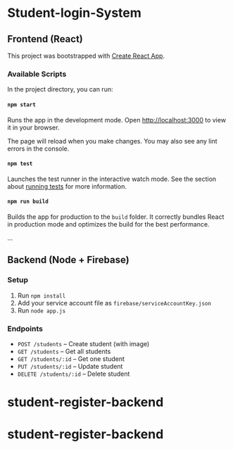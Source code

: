 # Student-login-System

## Frontend (React)

This project was bootstrapped with [Create React App](https://github.com/facebook/create-react-app).

### Available Scripts

In the project directory, you can run:

#### `npm start`

Runs the app in the development mode. Open [http://localhost:3000](http://localhost:3000) to view it in your browser.

The page will reload when you make changes. You may also see any lint errors in the console.

#### `npm test`

Launches the test runner in the interactive watch mode. See the section about [running tests](https://facebook.github.io/create-react-app/docs/running-tests) for more information.

#### `npm run build`

Builds the app for production to the `build` folder. It correctly bundles React in production mode and optimizes the build for the best performance.

...

## Backend (Node + Firebase)

### Setup

1. Run `npm install`
2. Add your service account file as `firebase/serviceAccountKey.json`
3. Run `node app.js`

### Endpoints

- `POST /students` – Create student (with image)
- `GET /students` – Get all students
- `GET /students/:id` – Get one student
- `PUT /students/:id` – Update student
- `DELETE /students/:id` – Delete student

# student-register-backend
# student-register-backend
